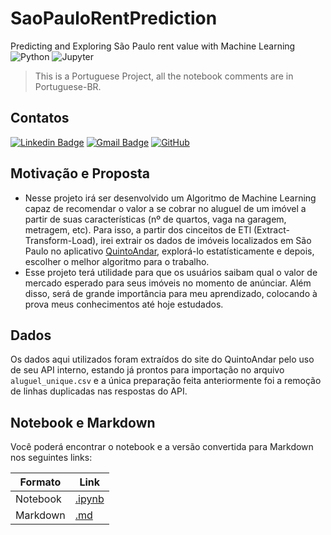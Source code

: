 # SaoPauloRentPrediction
Predicting and Exploring São Paulo rent value with Machine Learning <br>
![Python](https://img.shields.io/badge/-Python-3776AB?style=flat-square&logo=Python&logoColor=white)
![Jupyter](https://img.shields.io/badge/Jupyter%20-%23F37626.svg?&style=flat-square&logo=Jupyter&logoColor=white)
> This is a Portuguese Project, all the notebook comments are in Portuguese-BR.
## Contatos
[![Linkedin Badge](https://img.shields.io/badge/-LinkedIn-blue?style=flat&logo=Linkedin&logoColor=white&link=https://www.linkedin.com/in/athos-sampayo-70a0001b1/)](https://www.linkedin.com/in/athos-sampayo-70a0001b1/)
[![Gmail Badge](https://img.shields.io/badge/-Email-c14438?style=flat&logo=Gmail&logoColor=white&link=mailto:athos.s.sampayo@gmail.com)](mailto:athos.s.sampayo@gmail.com)
[![GitHub](https://img.shields.io/badge/-GitHub-181717?style=flat-square&logo=github&logoColor=white)](https://github.com/athossampayo)
## Motivação e Proposta

+ Nesse projeto irá ser desenvolvido um Algoritmo de Machine Learning capaz de recomendar o valor a se cobrar no aluguel de um imóvel a partir de suas características (nº de quartos, vaga na garagem, metragem, etc). Para isso, a partir dos cinceitos de ETl (Extract-Transform-Load), irei extrair os dados de imóveis localizados em São Paulo no aplicativo [QuintoAndar](http://quintoandar.com.br/), explorá-lo estatísticamente e depois, escolher o melhor algoritmo para o trabalho.
+ Esse projeto terá utilidade para que os usuários saibam qual o valor de mercado esperado para seus imóveis no momento de anúnciar. Além disso, será de grande importância para meu aprendizado, colocando à prova meus conhecimentos até hoje estudados. 

## Dados

Os dados aqui utilizados foram extraídos do site do QuintoAndar pelo uso de seu API interno, estando já prontos para importação no arquivo `aluguel_unique.csv` e a única preparação feita anteriormente foi a remoção de linhas duplicadas nas respostas do API.

## Notebook e Markdown

Você poderá encontrar o notebook e a versão convertida para Markdown nos seguintes links:

| Formato | Link |
|--|--|
|Notebook|[.ipynb](https://github.com/athossampayo/SaoPauloRentPrediction/blob/main/SaoPauloRentPrediction-Notebook.ipynb)|
|Markdown|[.md](https://github.com/athossampayo/SaoPauloRentPrediction/blob/main/Markdown/Estruturado.md)|